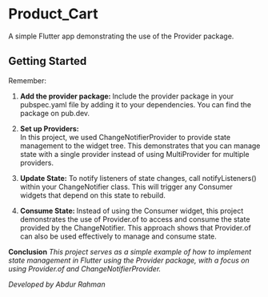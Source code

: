 # Product_Cart


A simple Flutter app demonstrating the use of the Provider package.


## Getting Started

Remember:
01. <b> Add the provider package: </b>
    Include the provider package in your pubspec.yaml file by adding it to your dependencies. 
    You can find the package on pub.dev.

02.  <b> Set up Providers:</b>  
    In this project, 
    we used ChangeNotifierProvider to provide state management to the widget tree. 
    This demonstrates that you can manage state with a single provider instead of using MultiProvider for multiple providers.

03. <b> Update State:</b> To notify listeners of state changes, call notifyListeners() within your ChangeNotifier class.
    This will trigger any Consumer widgets that depend on this state to rebuild.

05. <b>Consume State: </b>
    Instead of using the Consumer widget, 
    this project demonstrates the use of Provider.of to access and consume the state provided by the ChangeNotifier. 
    This approach shows that Provider.of can also be used effectively to manage and consume state.

**Conclusion**
    _This project serves as a simple example of how to implement state management in
    Flutter using the Provider package, with a focus on using Provider.of and ChangeNotifierProvider._

_Developed by Abdur Rahman_





